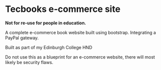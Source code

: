 # Tecbooks e-commerce site

**Not for re-use for people in education.**

A complete e-commerce book website built using bootstrap. Integrating a PayPal gateway. 

Built as part of my Edinburgh College HND

Do not use this as a blueprint for an e-commerce website, there will most likely be security flaws.
